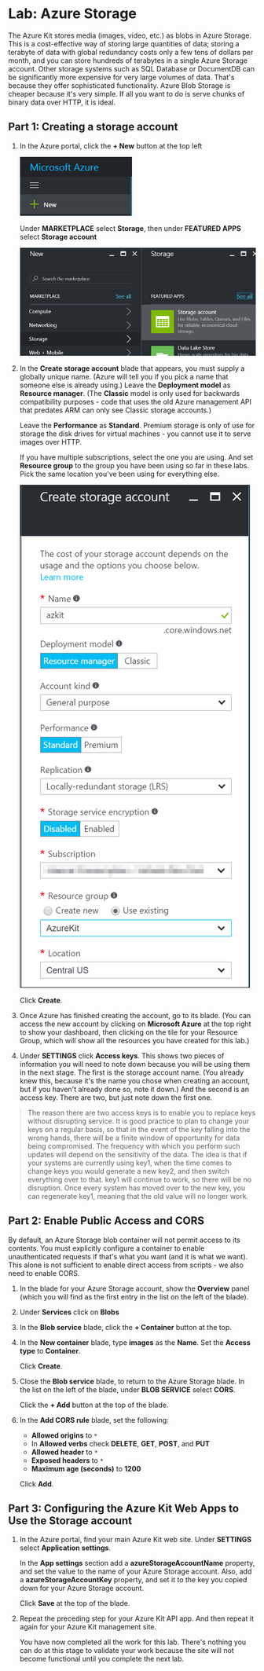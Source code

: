 # Lab: Azure Storage

The Azure Kit stores media (images, video, etc.) as blobs in Azure Storage.
This is a cost-effective way of storing large quantities of data; storing
a terabyte of data with global redundancy costs only a few tens of dollars
per month, and you can store hundreds of terabytes in a single Azure Storage
account. Other storage systems such as SQL Database or DocumentDB can be significantly
more expensive for very large volumes of data. That's because they offer
sophisticated functionality. Azure Blob Storage is cheaper because it's
very simple. If all you want to do is serve chunks of binary data over
HTTP, it is ideal.

## Part 1: Creating a storage account

1.  In the Azure portal, click the **+ New** button at the top left

    ![Add](media/AzurePortalNew.png)

    Under **MARKETPLACE** select **Storage**, then under **FEATURED APPS**
    select **Storage account**

    ![Add storage account](media/AzurePortalNewStorage.png)

2.  In the **Create storage account** blade that appears, you must supply a
    globally unique name. (Azure will tell you if you pick a name that someone
    else is already using.) Leave the **Deployment model** as **Resource manager**.
    (The **Classic** model is only used for backwards compatibility purposes - code
    that uses the old Azure management API that predates ARM can only see Classic
    storage accounts.)

    Leave the **Performance** as **Standard**. Premium storage is only of use for
    storage the disk drives for virtual machines - you cannot use it to serve
    images over HTTP.

    If you have multiple subscriptions, select the one you are using. And
    set **Resource group** to the group you have been using so far in these labs.
    Pick the same location you've been using for everything else.

    ![Create storage account](media/CreateAzureStorageAccount.png)

    Click **Create**.

3.  Once Azure has finished creating the account, go to its blade. (You can access
    the new account by clicking on **Microsoft Azure** at the top right to show your
    dashboard, then clicking on the tile for your Resource Group, which will show
    all the resources you have created for this lab.)

4.  Under **SETTINGS** click **Access keys**. This shows two pieces of information
    you will need to note down because you will be using them in the next stage.
    The first is the storage account name. (You already knew this, because it's the
    name you chose when creating an account, but if you haven't already done so, note
    it down.) And the second is an access key. There are two, but just note down the
    first one.

> The reason there are two access keys is to enable you to replace keys without
    disrupting service. It is good practice to plan to change your keys on a regular
    basis, so that in the event of the key falling into the wrong hands, there will be
    a finite window of opportunity for data being compromised. The frequency with
    which you perform such updates will depend on the sensitivity of the data. The
    idea is that if your systems are currently using key1, when the time comes to
    change keys you would generate a new key2, and then switch everything over to that.
    key1 will continue to work, so there will be no disruption. Once every system has
    moved over to the new key, you can regenerate key1, meaning that the old value
    will no longer work.

## Part 2: Enable Public Access and CORS

By default, an Azure Storage blob container will not permit access to its contents.
You must explicitly configure a container to enable unauthenticated requests if
that's what you want (and it is what we want). This alone is not sufficient to
enable direct access from scripts - we also need to enable CORS.

1.  In the blade for your Azure Storage account, show the **Overview** panel (which
    you will find as the first entry in the list on the left of the blade). 

2.  Under **Services** click on **Blobs**

3.  In the **Blob service** blade, click the **+ Container** button at the top.

4.  In the **New container** blade, type **images** as the **Name**. Set the
    **Access type** to **Container**.

    Click **Create**.

5.  Close the **Blob service** blade, to return to the Azure Storage blade. In
    the list on the left of the blade, under **BLOB SERVICE** select **CORS**.

    Click the **+ Add** button at the top of the blade.

6.  In the **Add CORS rule** blade, set the following:
     * **Allowed origins** to `*`
     * In **Allowed verbs** check **DELETE**, **GET**, **POST**, and **PUT**
     * **Allowed header** to `*`
     * **Exposed headers** to `*`
     * **Maximum age (seconds)** to **1200**
    
    Click **Add**.


## Part 3: Configuring the Azure Kit Web Apps to Use the Storage account

1.  In the Azure portal, find your main Azure Kit web site. Under **SETTINGS**
    select **Application settings**.

    In the **App settings** section add a **azureStorageAccountName** property,
    and set the value to the name of your Azure Storage account. Also, add a
    **azureStorageAccountKey** property, and set it to the key you copied down
    for your Azure Storage account.

    Click **Save** at the top of the blade.

2.  Repeat the preceding step for your Azure Kit API app. And then repeat it again
    for your Azure Kit management site.

    You have now completed all the work for this lab. There's nothing you can do
    at this stage to validate your work because the site will not become functional
    until you complete the next lab.